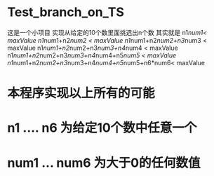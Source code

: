 # Test_branch_on_TS

这是一个小项目
实现从给定的10个数里面挑选出n个数
其实就是
 n1*num1< maxValue
 n1*num1+n2*num2 < maxValue
 n1*num1+n2*num2+n3*num3 < maxValue
 n1*num1+n2*num2+n3*num3+n4*num4 < maxValue
 n1*num1+n2*num2+n3*num3+n4*num4+n5*num5 < maxValue
 n1*num1+n2*num2+n3*num3+n4*num4+n5*num5+n6*num6< maxValue
 
# 本程序实现以上所有的可能
# n1 .... n6 为给定10个数中任意一个
# num1 ... num6 为大于0的任何数值
